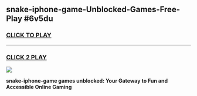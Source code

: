 
## snake-iphone-game-Unblocked-Games-Free-Play #6v5du
<h3>
<a href="https://us.freeplayer.one?title=snake-iphone-game&ref=9M">CLICK TO PLAY</a></h3>
<hr>

<h3>
<a href="https://us.freeplayer.one?title=snake-iphone-game&ref=9M">CLICK 2 PLAY</a>
  
</h3>

<a href="https://us.freeplayer.one?title=snake-iphone-game&ref=9M"><img src="https://clearcache.store/games.png"></a>


**snake-iphone-game games unblocked: Your Gateway to Fun and Accessible Online Gaming**
